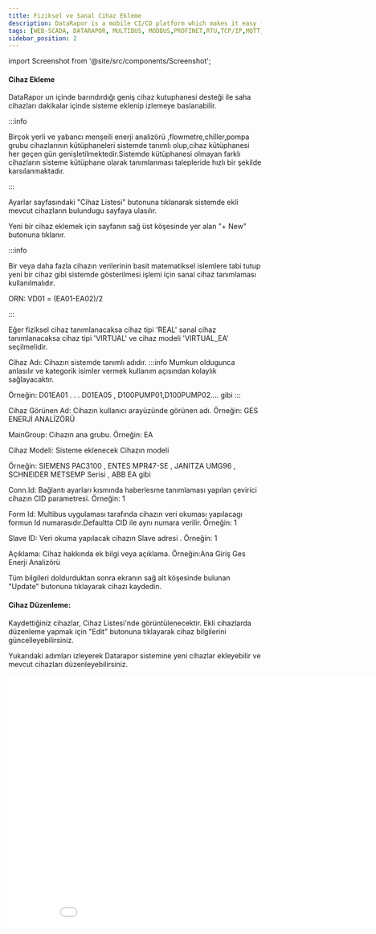 ```yaml
---
title: Fiziksel ve Sanal Cihaz Ekleme
description: DataRapor is a mobile CI/CD platform which makes it easy for you to manage the lifecycle of your mobile applications.
tags: [WEB-SCADA, DATARAPOR, MULTIBUS, MODBUS,PROFINET,RTU,TCP/IP,MQTT,BACNET,SCADA,VERI TOPLAMA]
sidebar_position: 2
---
```

import Screenshot from '@site/src/components/Screenshot';

 
#### Cihaz Ekleme


DataRapor un içinde barındırdığı  geniş cihaz kutuphanesi desteği ile saha cihazları dakikalar içinde  sisteme eklenip izlemeye baslanabilir.

:::info

Birçok yerli ve yabancı menşeili enerji analizörü ,flowmetre,chiller,pompa grubu  cihazlarının kütüphaneleri sistemde tanımlı olup,cihaz kütüphanesi her geçen gün genişletilmektedir.Sistemde kütüphanesi olmayan farklı cihazların sisteme kütüphane olarak tanımlanması talepleride hızlı bir şekilde karsılanmaktadır.

:::

 

Ayarlar sayfasındaki  "Cihaz Listesi" butonuna tıklanarak sistemde ekli  mevcut cihazların bulundugu sayfaya ulasılır.




<Screenshot url='/img/konf3.png' />



Yeni bir cihaz eklemek için sayfanın sağ üst köşesinde yer alan "+ New" butonuna tıklanır.




<Screenshot url='/img/device3.png' />




:::info

Bir veya daha fazla cihazın  verilerinin basit matematiksel islemlere tabi tutup yeni bir cihaz gibi sistemde  gösterilmesi işlemi için sanal cihaz tanımlaması kullanılmalıdır.

ORN: VD01 = (EA01-EA02)/2

:::

<Screenshot url='/img/device5.png' />

Eğer fiziksel cihaz tanımlanacaksa cihaz tipi 'REAL' sanal cihaz tanımlanacaksa cihaz tipi 'VIRTUAL'  ve cihaz modeli  'VIRTUAL_EA' seçilmelidir.



 

Cihaz Adı: Cihazın sistemde tanımlı adıdır.
:::info
Mumkun oldugunca anlasılır ve kategorik isimler vermek kullanım açısından kolaylık sağlayacaktır.


Örneğin: D01EA01 . . . D01EA05 , D100PUMP01,D100PUMP02.... gibi
:::



 

Cihaz Görünen Ad: Cihazın kullanıcı arayüzünde görünen adı. Örneğin: GES ENERJİ ANALİZÖRÜ  

 
MainGroup: Cihazın ana grubu. Örneğin: EA  


Cihaz Modeli: Sisteme eklenecek Cihazın modeli 

Örneğin: SIEMENS PAC3100 , ENTES MPR47-SE , JANITZA UMG96 , SCHNEIDER METSEMP Serisi , ABB EA gibi



Conn.Id: Bağlantı ayarları kısmında haberlesme tanımlaması yapılan çevirici cihazın CID parametresi. Örneğin: 1 


Form Id: Multibus uygulaması tarafında cihazın veri okuması yapılacagı formun  Id numarasıdır.Defaultta CID ile aynı numara verilir. Örneğin: 1  


Slave ID: Veri okuma yapılacak cihazın Slave adresi . Örneğin: 1  



Açıklama: Cihaz hakkında ek bilgi veya açıklama. Örneğin:Ana Giriş Ges Enerji Analizörü  



Tüm bilgileri doldurduktan sonra ekranın sağ alt köşesinde bulunan "Update" butonuna tıklayarak cihazı kaydedin.  



#### Cihaz Düzenleme:
Kaydettiğiniz cihazlar, Cihaz Listesi'nde görüntülenecektir. Ekli cihazlarda düzenleme yapmak için "Edit" butonuna tıklayarak cihaz bilgilerini güncelleyebilirsiniz.

Yukarıdaki adımları izleyerek Datarapor sistemine yeni cihazlar ekleyebilir ve mevcut cihazları düzenleyebilirsiniz.


<iframe width="893" height="502" src="/img/device1.mp4" title="datarapor.com" frameborder="0" allow="accelerometer; autoplay; clipboard-write; encrypted-media; gyroscope; picture-in-picture;"  allowfullscreen></iframe>